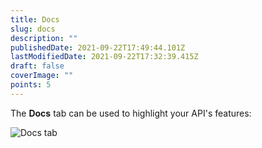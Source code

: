 ```yaml
---
title: Docs
slug: docs
description: ""
publishedDate: 2021-09-22T17:49:44.101Z
lastModifiedDate: 2021-09-22T17:32:39.415Z
draft: false
coverImage: ""
points: 5
---
```


The **Docs** tab can be used to highlight your API's features:

![Docs tab](https://raw.githubusercontent.com/RapidAPI/DevRel-Stack-Data/improve/module-source/learn/courses/learn-rapidapi-hub-provider/images/image19.png "Docs tab")
